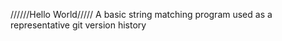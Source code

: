 //////Hello World/////
A basic string matching program used as a representative git version history
